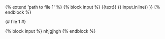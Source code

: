 
{% extend 'path to file 1' %}
{% block input %}
    <label for="{{id}}">{{text}}</label>
    {{ input.inline() }}
 {% endblock %}

{# file 1 #}
  <div class="form-group">
  	{% block input %}
  	nhjgjhgh
	{% endblock %}
  </div>
